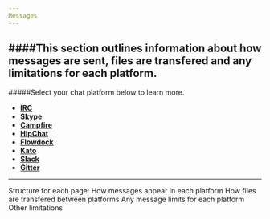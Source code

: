 ```yaml
---
Messages
---
```


####This section outlines information about how messages are sent, files are transfered and any limitations for each platform.
---

#####Select your chat platform below to learn more.

- [**IRC**](/getting-started/en/messages/irc)
- [**Skype**](/getting-started/en/messages/skype)
- [**Campfire**](/getting-started/en/messages/campfire)
- [**HipChat**](/getting-started/en/messages/hipchat)   
- [**Flowdock**](/getting-started/en/messages/flowdock) 
- [**Kato**](/getting-started/en/messages/kato)  
- [**Slack**](/getting-started/en/messages/slack) 
- [**Gitter**](/getting-started/en/messages/gitter)

---

Structure for each page:
How messages appear in each platform
How files are transfered between platforms
Any message limits for each platform
Other limitations
